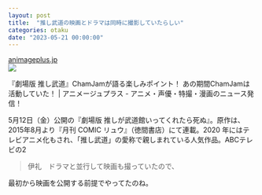 ```yaml
---
layout: post
title:  "推し武道の映画とドラマは同時に撮影していたらしい"
categories: otaku
date: "2023-05-21 00:00:00"
---
```



<div class="card">
  <a href="https://animageplus.jp/articles/detail/51391/1/1/1"></a>
  <div class="card__header">
    <a href="https://animageplus.jp/articles/detail/51391/1/1/1">animageplus.jp</a>
  </div>
  <div class="card__image">
    <img src="https://images.animageplus.jp/articles/51000/51391/OG/3f2a6c279ed304b4dcb23dee49b57cae.jpg">
  </div>
  <div class="card__title">
    <p>『劇場版 推し武道』ChamJamが語る楽しみポイント！ あの期間ChamJamは活動していた！ | アニメージュプラス - アニメ・声優・特撮・漫画のニュース発信！</p>
  </div>
  <div class="card__description">
    <p>5月12日（金）公開の『劇場版 推しが武道館いってくれたら死ぬ』。原作は、2015年8月より『月刊 COMIC リュウ』（徳間書店）にて連載。2020 年にはテレビアニメ化もされ、「推し武道」の愛称で親しまれている人気作品。ABCテレビの2</p>
  </div>
</div>


> 伊礼　ドラマと並行して映画も撮っていたので、

最初から映画を公開する前提でやってたのね。

